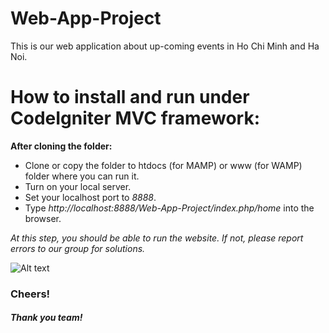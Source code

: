 # Web-App-Project

This is our web application about up-coming events in Ho Chi Minh and Ha Noi.

# How to install and run under CodeIgniter MVC framework:

**After cloning the folder:**
+ Clone or copy the folder to htdocs (for MAMP) or www (for WAMP) folder where you can run it.
+ Turn on your local server.
+ Set your localhost port to *8888*.
+ Type *http://localhost:8888/Web-App-Project/index.php/home* into the browser.

*At this step, you should be able to run the website. If not, please report errors to our group for solutions.*

![Alt text](http://latitudenews.wpengine.netdna-cdn.com/wp-content/uploads/2013/06/BEER.jpeg "Optional title")
### Cheers!
##### Thank you team!